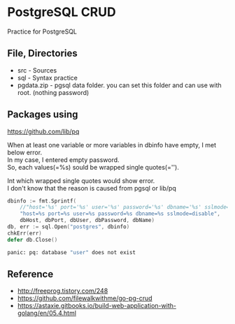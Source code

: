 # PostgreSQL CRUD
Practice for PostgreSQL

## File, Directories
* src - Sources
* sql - Syntax practice
* pgdata.zip - pgsql data folder. you can set this folder and can use with root. (nothing password)

## Packages using
https://github.com/lib/pq

When at least one variable or more variables in dbinfo have empty, I met below error.  
In my case, I entered empty password.  
So, each values(=%s) sould be wrapped single quotes(='').  

Int which wrapped single quotes would show error.  
I don't know that the reason is caused from pgsql or lib/pq
```go
dbinfo := fmt.Sprintf(
    //"host='%s' port='%s' user='%s' password='%s' dbname='%s' sslmode='disable'",
    "host=%s port=%s user=%s password=%s dbname=%s sslmode=disable",
    dbHost, dbPort, dbUser, dbPassword, dbName)
db, err := sql.Open("postgres", dbinfo)
chkErr(err)
defer db.Close()
```
```sh
panic: pq: database "user" does not exist
```

## Reference
* http://freeprog.tistory.com/248
* https://github.com/filewalkwithme/go-pg-crud
* https://astaxie.gitbooks.io/build-web-application-with-golang/en/05.4.html
